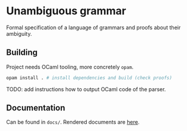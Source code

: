 # Unambiguous grammar

Formal specification of a language of grammars and proofs about their ambiguity.

## Building

Project needs OCaml tooling, more concretely `opam`.

```sh
opam install . # install dependencies and build (check proofs)
```

TODO: add instructions how to output OCaml code of the parser.

## Documentation

Can be found in `docs/`. Rendered documents are [here](https://github.shilangyu.dev/unambiguous-grammar/).
